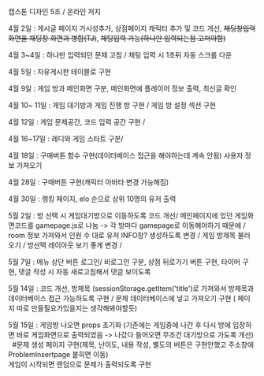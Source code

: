 캡스톤 디자인 5조 / 온라인 저지 

4월 2일 : 게시글 페이지 가시성추가, 상점페이지 캐릭터 추가 및 코드 개선, ~~채팅창입력 화면을 채팅창 화면과 병합(TJ)~~, ~~채팅입력 가능(하나만 입력되는점 고쳐야함)~~

4월 3~4일 : 하나만 입력되던 문제 고침 / 채팅 입력 시 1초뒤 자동 스크롤 다운

4월 5일 : 자유게시판 테이블로 구현

4월 9일 : 게임 방과 메인화면 구분, 메인화면에 플레이어 정보 출력, 최신글 확인

4월 10~ 11일 : 게임 대기방과 게임 진행 방 구현 / 게임 방 설정 섹션 구현 

4월 12일 : 게임 문제공간, 코드 입력 공간 구현 / 

4월 16~17일 : 레디와 게임 스타트 구분/ 

4월 18일 : 구매버튼 함수 구현(데이터베이스 접근을 해야하는데 계속 안됨)
           사용자 정보 가져오기 
           
4월 28일 : 구매버튼 구현(캐릭터 아바타 변경 가능해짐)

4월 30일 : 랭킹 페이지, elo 순으로 상위 10명의 유저 출력

5월 2일 : 방 선택 시 게임대기방으로 이동하도록 코드 개선/ 메인페이지에 있던 게임화면코드를 gamepage.js로 나눔 -> 각 방마다 gamepage로 이동해야하기 때문에 / room 정보 가져와서 인원 수 대로 유저 INFO창? 생성하도록 변경 / 게임 방제목 불러오기 / 방선택 레이아웃 보기 좋게 변경 / 
          
5월 7일 : 메뉴 상단 버튼 로그인/ 비로그인 구분, 상점 뒤로가기 버튼 구현, 타이머 구현, 댓글 작성 시 자동 새로고침해서 댓글 보이도록

5월 14일 : 코드 개선, 방제목 (sessionStorage.getItem('title')로 가져와서 방제목과 데이터베이스 접근 가능하도록 구현 / 문제 데이터베이스에 넣고 가져오기 구현 ( 페이지 따로 만들필요가있을지는 생각해봐야할듯)

5월 15일 : 게임방 나오면 props 초기화 (기존에는 게임중에 나간 후 다시 방에 입장하면 바로 게임화면으로 출력되었음 -> 나갔다 들어오면 무조건 대기방으로 가도록 개선)  
&nbsp;&nbsp;#문제 생성 페이지 구현(제목, 난이도, 내용 작성, 별도의 버튼은 구현안했고 주소창에 ProblemInsertpage 붙히면 이동)  
           게임이 시작되면 랜덤으로 문제가 출력되도록 구현 
